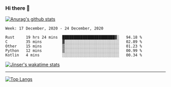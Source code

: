 ### Hi there 👋

[![Anurag's github stats](https://github-readme-stats.vercel.app/api?username=jinserrr&show_icons=true)](https://github.com/anuraghazra/github-readme-stats)


<!--START_SECTION:waka-->
```text
Week: 17 December, 2020 - 24 December, 2020

Rust     19 hrs 24 mins  ███████████████████████▓░   94.18 % 
C        35 mins         ▓░░░░░░░░░░░░░░░░░░░░░░░░   02.89 % 
Other    15 mins         ▒░░░░░░░░░░░░░░░░░░░░░░░░   01.23 % 
Python   12 mins         ▒░░░░░░░░░░░░░░░░░░░░░░░░   00.99 % 
Kotlin   4 mins          ░░░░░░░░░░░░░░░░░░░░░░░░░   00.34 % 
```
<!--END_SECTION:waka-->

[![Jinser's wakatime stats](https://github-readme-stats.vercel.app/api/wakatime?username=jinser)](https://github.com/anuraghazra/github-readme-stats)

***

[![Top Langs](https://github-readme-stats.vercel.app/api/top-langs/?username=jinserrr)](https://github.com/anuraghazra/github-readme-stats)
